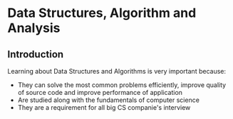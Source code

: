 # Data Structures, Algorithm and Analysis

## Introduction

Learning about Data Structures and Algorithms is very important because:
* They can solve the most common problems efficiently, improve quality of source code and improve performance of application 
* Are studied along with the fundamentals of computer science
* They are a requirement for all big CS companie's interview

